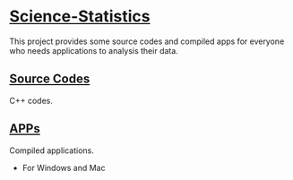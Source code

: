 # [Science-Statistics](https://github.com/Merret/Science-Statistics)

This project provides some source codes and compiled apps for everyone who needs applications to analysis their data.

## [Source Codes](https://github.com/Merret/Science-Statistics/tree/master/source)

C++ codes.

## [APPs](https://github.com/Merret/Science-Statistics/tree/master/apps)

Compiled applications.

* For Windows and Mac
